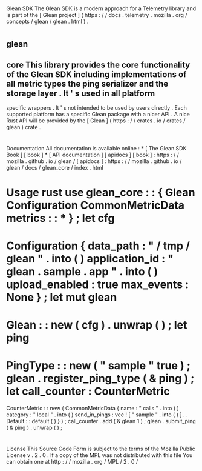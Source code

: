 #
Glean
SDK
The
Glean
SDK
is
a
modern
approach
for
a
Telemetry
library
and
is
part
of
the
[
Glean
project
]
(
https
:
/
/
docs
.
telemetry
.
mozilla
.
org
/
concepts
/
glean
/
glean
.
html
)
.
#
#
glean
-
core
This
library
provides
the
core
functionality
of
the
Glean
SDK
including
implementations
of
all
metric
types
the
ping
serializer
and
the
storage
layer
.
It
'
s
used
in
all
platform
-
specific
wrappers
.
It
'
s
not
intended
to
be
used
by
users
directly
.
Each
supported
platform
has
a
specific
Glean
package
with
a
nicer
API
.
A
nice
Rust
API
will
be
provided
by
the
[
Glean
]
(
https
:
/
/
crates
.
io
/
crates
/
glean
)
crate
.
#
#
Documentation
All
documentation
is
available
online
:
*
[
The
Glean
SDK
Book
]
[
book
]
*
[
API
documentation
]
[
apidocs
]
[
book
]
:
https
:
/
/
mozilla
.
github
.
io
/
glean
/
[
apidocs
]
:
https
:
/
/
mozilla
.
github
.
io
/
glean
/
docs
/
glean_core
/
index
.
html
#
#
Usage
rust
use
glean_core
:
:
{
Glean
Configuration
CommonMetricData
metrics
:
:
*
}
;
let
cfg
=
Configuration
{
data_path
:
"
/
tmp
/
glean
"
.
into
(
)
application_id
:
"
glean
.
sample
.
app
"
.
into
(
)
upload_enabled
:
true
max_events
:
None
}
;
let
mut
glean
=
Glean
:
:
new
(
cfg
)
.
unwrap
(
)
;
let
ping
=
PingType
:
:
new
(
"
sample
"
true
)
;
glean
.
register_ping_type
(
&
ping
)
;
let
call_counter
:
CounterMetric
=
CounterMetric
:
:
new
(
CommonMetricData
{
name
:
"
calls
"
.
into
(
)
category
:
"
local
"
.
into
(
)
send_in_pings
:
vec
!
[
"
sample
"
.
into
(
)
]
.
.
Default
:
:
default
(
)
}
)
;
call_counter
.
add
(
&
glean
1
)
;
glean
.
submit_ping
(
&
ping
)
.
unwrap
(
)
;
#
#
License
This
Source
Code
Form
is
subject
to
the
terms
of
the
Mozilla
Public
License
v
.
2
.
0
.
If
a
copy
of
the
MPL
was
not
distributed
with
this
file
You
can
obtain
one
at
http
:
/
/
mozilla
.
org
/
MPL
/
2
.
0
/
